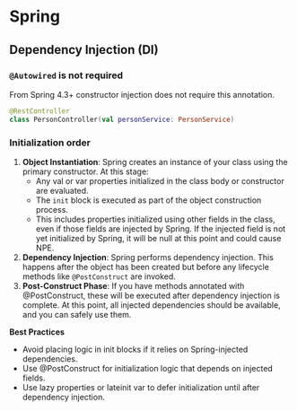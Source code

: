 # Spring

## Dependency Injection (DI)
### `@Autowired` is not required 
From Spring 4.3+ constructor injection does not require this annotation. 
```kotlin
@RestController
class PersonController(val personService: PersonService)
```

### Initialization order

1. **Object Instantiation**: Spring creates an instance of your class using the primary constructor. 
At this stage:
    - Any val or var properties initialized in the class body or constructor are evaluated.
    - The `init` block is executed as part of the object construction process.
    - This includes properties initialized using other fields in the class, even if those fields 
are injected by Spring. If the injected field is not yet initialized by Spring, it will be null 
at this point and could cause NPE.
2. **Dependency Injection**: Spring performs dependency injection. This happens after the object 
has been created but before any lifecycle methods like `@PostConstruct` are invoked.
3. **Post-Construct Phase**: If you have methods annotated with @PostConstruct, these will be 
executed after dependency injection is complete. At this point, all injected dependencies should 
be available, and you can safely use them.

**Best Practices**
- Avoid placing logic in init blocks if it relies on Spring-injected dependencies.
- Use @PostConstruct for initialization logic that depends on injected fields.
- Use lazy properties or lateinit var to defer initialization until after dependency injection.